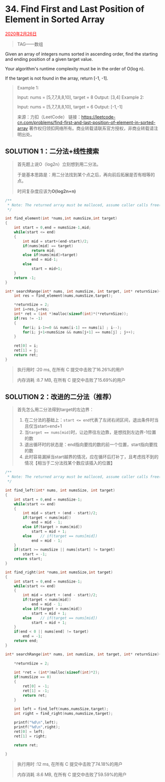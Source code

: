 # 34. Find First and Last Position of Element in Sorted Array

<font color = #FF0000><u>2020年2月26日</u></font>

> TAG——数组

Given an array of integers nums sorted in ascending order, find the starting and ending position of a given target value.

Your algorithm's runtime complexity must be in the order of O(log n).

If the target is not found in the array, return [-1, -1].



> Example 1:
>
> Input: nums = [5,7,7,8,8,10], target = 8
> Output: [3,4]
> Example 2:
>
> Input: nums = [5,7,7,8,8,10], target = 6
> Output: [-1,-1]
>
> 来源：力扣（LeetCode）
> 链接：https://leetcode-cn.com/problems/find-first-and-last-position-of-element-in-sorted-array
> 著作权归领扣网络所有。商业转载请联系官方授权，非商业转载请注明出处。

## SOLUTION  1：二分法+线性搜索

> 首先题上说O（log2n）立刻想到用二分法。
>
> 于是基本思路是：用二分法找到某个点之后，再向前后拓展是否有相等的点。
>
> 时间复杂度应该为**O(log2n+n)**

```c++
/**
 * Note: The returned array must be malloced, assume caller calls free().
 */

int find_element(int *nums,int numsSize,int target)
{
    int start = 0,end = numsSize-1,mid;
    while(start <= end)
    {
        int mid = start+(end-start)/2;
        if(nums[mid] == target)
            return mid;
        else if(nums[mid]>target)
            end = mid-1;
        else
            start = mid+1;
    }
    return -1;
}

int* searchRange(int* nums, int numsSize, int target, int* returnSize){
    int res = find_element(nums,numsSize,target);

    *returnSize = 2;
    int i=res,j=res;
    int* ret = (int *)malloc(sizeof(int)*(*returnSize));
    if(res != -1)
    {
        for(i; i-1>=0 && nums[i-1] == nums[i] ; i--);
        for(i; j+1<numsSize && nums[j+1] == nums[j] ; j++);
    }
    
    ret[0] = i;
    ret[1] = j;
    return ret;
}
```

> 执行用时 :20 ms, 在所有 C 提交中击败了16.26%的用户
>
> 内存消耗 :8.7 MB, 在所有 C 提交中击败了15.69%的用户

## SOLUTION 2：改进的二分法（推荐）

> 首先怎么用二分法得到target的左边界：
>
> 1. 在二分法的基础上：`start <= end`代表了左闭右闭区间，退出条件时当且仅当start=end+1
> 2. 当`target == nums[mid]`时，让边界往左边靠，是想找到左边界-1位置的数
> 3. 退出循环时的状态是：end指向要找的数的前一个位置，start指向要找的数
> 4. 此时容易漏掉当start越界的情况，应在循环后打补丁，且考虑找不到的情况【相当于二分法找某个数应该插入的位置】

```c
/**
 * Note: The returned array must be malloced, assume caller calls free().
 */

int find_left(int* nums, int numsSize, int target)
{
    int start = 0,end = numsSize-1;
    while(start <= end)
    {
        int mid = start + (end - start)/2;
        if(target < nums[mid])
            end = mid - 1;
        else if(target > nums[mid])
            start = mid + 1;
        else    // if(target == nums[mid])
            end = mid - 1;
    }
    if(start >= numsSize || nums[start] != target)
        start = -1;
    return start;
}

int find_right(int *nums,int numsSize,int target)
{
    int start = 0,end = numsSize-1;
    while(start <= end)
    {
        int mid = start + (end - start)/2;
        if(target < nums[mid])
            end = mid - 1;
        else if(target > nums[mid])
            start = mid + 1;
        else    // if(target == nums[mid])
            start = mid + 1;
    }
    if(end < 0 || nums[end] != target)
        end = -1;
    return end;
}

int* searchRange(int* nums, int numsSize, int target, int* returnSize){
    
    *returnSize = 2;
    
    int *ret = (int*)malloc(sizeof(int)*2);
    if(numsSize == 0)
    {
        ret[0] = -1;
        ret[1] = -1;
        return ret;
    }
    
    int left = find_left(nums,numsSize,target);
    int right = find_right(nums,numsSize,target);

    printf("%d\n",left);
    printf("%d\n",right);
    ret[0] = left;
    ret[1] = right;

    return ret;
    
}

```

> 执行用时 :12 ms, 在所有 C 提交中击败了74.18%的用户
>
> 内存消耗 :8.6 MB, 在所有 C 提交中击败了59.59%的用户